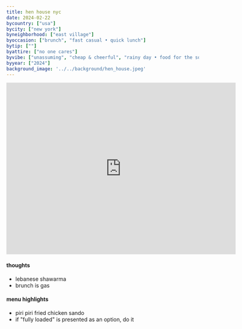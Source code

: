 ```yaml
---
title: hen house nyc
date: 2024-02-22
bycountry: ["usa"]
bycity: ["new york"]
byneighborhood: ["east village"]
byoccasion: ["brunch", "fast casual • quick lunch"]
bytip: [""]
byattire: ["no one cares"]
byvibe: ["unassuming", "cheap & cheerful", "rainy day • food for the soul"]
byyear: ["2024"]
background_image: '../../background/hen_house.jpeg'
---
```


<iframe src="https://www.google.com/maps/embed?pb=!1m18!1m12!1m3!1d3023.590786609605!2d-73.98801372403862!3d40.72702407139147!2m3!1f0!2f0!3f0!3m2!1i1024!2i768!4f13.1!3m3!1m2!1s0x89c259d5ac48d9e3%3A0x8c7707fec30663c7!2sHen%20House%20Nyc!5e0!3m2!1sen!2sus!4v1712665120428!5m2!1sen!2sus" width="600" height="450" style="border:0;" allowfullscreen="" loading="lazy" referrerpolicy="no-referrer-when-downgrade"></iframe>

#### thoughts
* lebanese shawarma
* brunch is gas

#### menu highlights
* piri piri fried chicken sando
* if "fully loaded" is presented as an option, do it